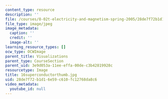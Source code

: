 ```yaml
---
content_type: resource
description: ''
file: /courses/8-02t-electricity-and-magnetism-spring-2005/28de7f72b1d16e59c610fc12768da8c6_16superconductorthumb.jpg
file_type: image/jpeg
image_metadata:
  caption: ''
  credit: ''
  image-alt: ''
learning_resource_types: []
ocw_type: OCWImage
parent_title: Visualizations
parent_type: CourseSection
parent_uid: 3e9d053a-11ee-effa-00de-c3b42819928c
resourcetype: Image
title: 16superconductorthumb.jpg
uid: 28de7f72-b1d1-6e59-c610-fc12768da8c6
video_metadata:
  youtube_id: null
---
```


